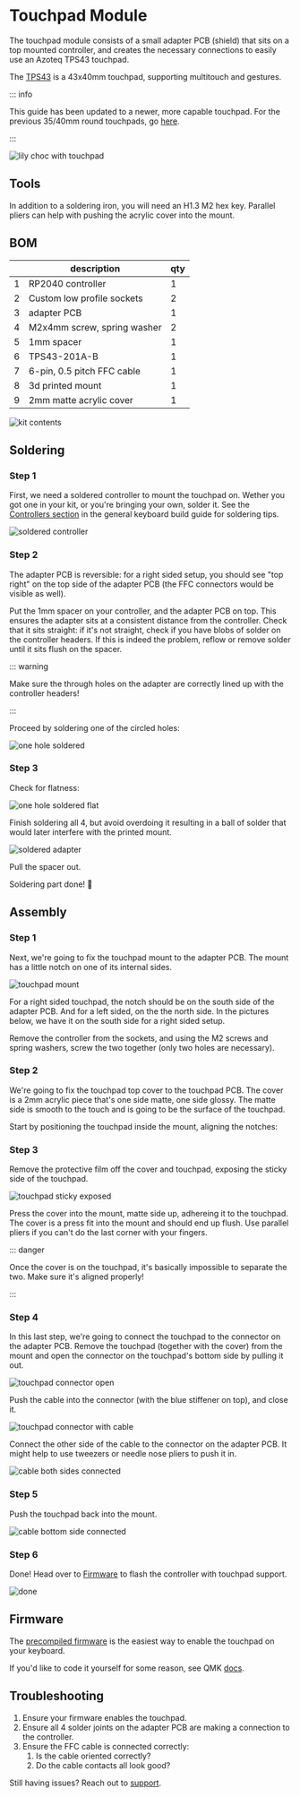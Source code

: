 <script setup>
import Images from '../../components/Images.vue';

import covernotch from './cover-notch.jpg';
import coverfastened from './cover-fastened.jpg';

import touchpadincover1 from './touchpad-in-cover-1.jpg';
import touchpadincover2 from './touchpad-in-cover-2.jpg';

import coverontouchpad1 from './cover-on-touchpad-1.jpg';
import coverontouchpad2 from './cover-on-touchpad-2.jpg';

</script>

# Touchpad Module

The touchpad module consists of a small adapter PCB (shield) that sits on a top mounted controller, and creates the necessary connections to easily use an Azoteq TPS43 touchpad.

The [TPS43](https://www.mouser.com/datasheet/2/42/proxsense_i2c_trackpad_datasheet-1626845.pdf) is a 43x40mm touchpad, supporting multitouch and gestures.

::: info

This guide has been updated to a newer, more capable touchpad. For the previous 35/40mm round touchpads, go [here](../touchpad-module-cirque/index.md).

:::

![lily choc with touchpad](./result.jpg)

## Tools

In addition to a soldering iron, you will need an H1.3 M2 hex key. Parallel pliers can help with pushing the acrylic cover into the mount.

## BOM

|   | description                | qty |
|---|----------------------------|-----|
| 1 | RP2040 controller          | 1   |
| 2 | Custom low profile sockets | 2   |
| 3 | adapter PCB                | 1   |
| 4 | M2x4mm screw, spring washer| 2   |
| 5 | 1mm spacer                 | 1   |
| 6 | TPS43-201A-B               | 1   |
| 7 | 6-pin, 0.5 pitch FFC cable | 1   |
| 8 | 3d printed mount           | 1   |
| 9 | 2mm matte acrylic cover    | 1   |


![kit contents](./kit-contents.jpg)

## Soldering

### Step 1

First, we need a soldered controller to mount the touchpad on. Wether you got one in your kit, or you're bringing your own, solder it. See the [Controllers section](/guides/keyboard/#controllers) in the general keyboard build guide for soldering tips.

![soldered controller](controller.jpg)

### Step 2

The adapter PCB is reversible: for a right sided setup, you should see "top right" on the top side of the adapter PCB (the FFC connectors would be visible as well).

Put the 1mm spacer on your controller, and the adapter PCB on top. This ensures the adapter sits at a consistent distance from the controller. Check that it sits straight: if it's not straight, check if you have blobs of solder on the controller headers. If this is indeed the problem, reflow or remove solder until it sits flush on the spacer.

::: warning

Make sure the through holes on the adapter are correctly lined up with the controller headers!

:::

Proceed by soldering one of the circled holes:

![one hole soldered](./one-hole-soldered.jpg)

### Step 3

Check for flatness:

![one hole soldered flat](./one-hole-soldered-flat.jpg)

Finish soldering all 4, but avoid overdoing it resulting in a ball of solder that would later interfere with the printed mount.

![soldered adapter](soldered-adapter.jpg)

Pull the spacer out.

Soldering part done! 👏

## Assembly

### Step 1

Next, we're going to fix the touchpad mount to the adapter PCB. The mount has a little notch on one of its internal sides.

![touchpad mount](touchpad-mount.jpg)

For a right sided touchpad, the notch should be on the south side of the adapter PCB. And for a left sided, on the the north side. In the pictures below, we have it on the south side for a right sided setup.

Remove the controller from the sockets, and using the M2 screws and spring washers, screw the two together (only two holes are necessary).

<Images :paths="[covernotch, coverfastened]" />

### Step 2

We're going to fix the touchpad top cover to the touchpad PCB. The cover is a 2mm acrylic piece that's one side matte, one side glossy. The matte side is smooth to the touch and is going to be the surface of the touchpad.

Start by positioning the touchpad inside the mount, aligning the notches:

<Images :paths="[touchpadincover1, touchpadincover2]" />

### Step 3

Remove the protective film off the cover and touchpad, exposing the sticky side of the touchpad.

![touchpad sticky exposed](./touchpad-sticky-exposed.jpg)

Press the cover into the mount, matte side up, adhereing it to the touchpad. The cover is a press fit into the mount and should end up flush. Use parallel pliers if you can't do the last corner with your fingers.

::: danger

Once the cover is on the touchpad, it's basically impossible to separate the two. Make sure it's aligned properly!

:::

<Images :paths="[coverontouchpad1, coverontouchpad2]" />

### Step 4

In this last step, we're going to connect the touchpad to the connector on the adapter PCB. Remove the touchpad (together with the cover) from the mount and open the connector on the touchpad's bottom side by pulling it out.

![touchpad connector open](touchpad-connector-open.jpg)

Push the cable into the connector (with the blue stiffener on top), and close it.

![touchpad connector with cable](touchpad-connector-with-cable.jpg)

Connect the other side of the cable to the connector on the adapter PCB. It might help to use tweezers or needle nose pliers to push it in.

![cable both sides connected](cable-both-sides-connected.jpg)

### Step 5

Push the touchpad back into the mount.

![cable bottom side connected](cable-bottom-side-connected.jpg)

### Step 6

Done! Head over to [Firmware](/firmware/) to flash the controller with touchpad support.

![done](./done.jpg)

## Firmware

The [precompiled firmware](../../firmware/index.md#precompiled) is the easiest way to enable the touchpad on your keyboard.

If you'd like to code it yourself for some reason, see QMK [docs](https://docs.qmk.fm/features/pointing_device#azoteq-iqs5xx-trackpad).

## Troubleshooting

1. Ensure your firmware enables the touchpad.
1. Ensure all 4 solder joints on the adapter PCB are making a connection to the controller.
1. Ensure the FFC cable is connected correctly:
    1. Is the cable oriented correctly?
    1. Do the cable contacts all look good?

Still having issues? Reach out to [support](https://holykeebs.com/pages/contact).
